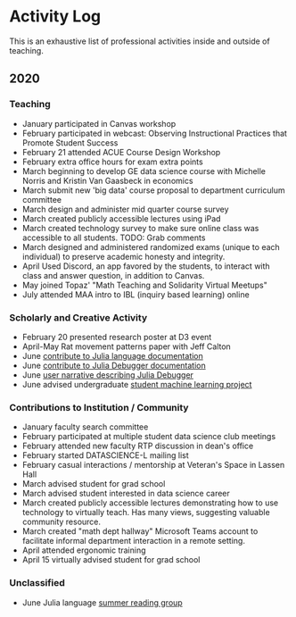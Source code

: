 # Activity Log

This is an exhaustive list of professional activities inside and outside of teaching.

## 2020

### Teaching

- January participated in Canvas workshop
- February participated in webcast: Observing Instructional Practices that Promote Student Success
- February 21 attended ACUE Course Design Workshop
- February extra office hours for exam extra points
- March beginning to develop GE data science course with Michelle Norris and Kristin Van Gaasbeck in economics
- March submit new 'big data' course proposal to department curriculum committee
- March design and administer mid quarter course survey
- March created publicly accessible lectures using iPad
- March created technology survey to make sure online class was accessible to all students.
    TODO: Grab comments
- March designed and administered randomized exams (unique to each individual) to preserve academic honesty and integrity.
- April Used Discord, an app favored by the students, to interact with class and answer question, in addition to Canvas.
- May joined Topaz' "Math Teaching and Solidarity Virtual Meetups"
- July attended MAA intro to IBL (inquiry based learning) online 


### Scholarly and Creative Activity

- February 20 presented research poster at D3 event
- April-May Rat movement patterns paper with Jeff Calton
- June [contribute to Julia language documentation](https://github.com/JuliaLang/julia/pull/36202)
- June [contribute to Julia Debugger documentation](https://github.com/JuliaDebug/Debugger.jl/pull/261)
- June [user narrative describing Julia Debugger](http://clarkfitzg.github.io/2020/06/19/intro-to-Julia's-Debugger/)
- June advised undergraduate [student machine learning project](https://github.com/LightningDrop/SkateboardML)


### Contributions to Institution / Community

- January faculty search committee
- February participated at multiple student data science club meetings
- February attended new faculty RTP discussion in dean's office
- February started DATASCIENCE-L mailing list
- February casual interactions / mentorship at Veteran's Space in Lassen Hall
- March advised student for grad school
- March advised student interested in data science career
- March created publicly accessible lectures demonstrating how to use technology to virtually teach.
    Has many views, suggesting valuable community resource.
- March created "math dept hallway" Microsoft Teams account to facilitate informal department interaction in a remote setting.
- April attended ergonomic training
- April 15 virtually advised student for grad school


### Unclassified

- June Julia language [summer reading group](https://github.com/clarkfitzg/summer20euler)
